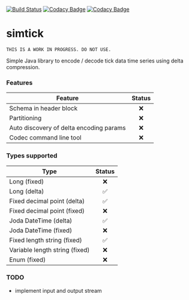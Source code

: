[![Build Status](https://travis-ci.org/chimpler/simtick.svg?branch=master)](https://travis-ci.org/chimpler/simtick)
[![Codacy Badge](https://api.codacy.com/project/badge/grade/a3d06125f57243be8b9d399c607f575b)](https://www.codacy.com/app/francois-dangngoc/simtick)
[![Codacy Badge](https://api.codacy.com/project/badge/coverage/a3d06125f57243be8b9d399c607f575b)](https://www.codacy.com/app/francois-dangngoc/simtick)

simtick
=======

    THIS IS A WORK IN PROGRESS. DO NOT USE.

Simple Java library to encode / decode tick data time series using delta compression.

### Features

Feature                                 | Status
----------------------------------------| :----:
Schema in header block                  | :x:
Partitioning                            | :x:
Auto discovery of delta encoding params | :x:
Codec command line tool                 | :x:

### Types supported

Type                           | Status
-------------------------------| :----:
Long (fixed)                   | :x:
Long (delta)                   | :white_check_mark:
Fixed decimal point (delta)    | :white_check_mark:
Fixed decimal point (fixed)    | :x:
Joda DateTime (delta)          | :white_check_mark:
Joda DateTime (fixed)          | :x:
Fixed length string (fixed)    | :white_check_mark:
Variable length string (fixed) | :x:
Enum (fixed)                   | :x:

### TODO

- implement input and output stream
